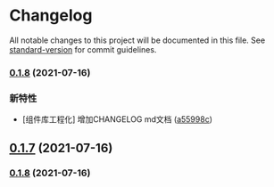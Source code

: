 # Changelog

All notable changes to this project will be documented in this file. See [standard-version](https://github.com/conventional-changelog/standard-version) for commit guidelines.

### [0.1.8](https://github.com/kobehhh/my-comp/compare/v0.1.4...v0.1.8) (2021-07-16)


### 新特性

* [组件库工程化] 增加CHANGELOG md文档 ([a55998c](http://gitlab.cmss.com/BI/my-comp/commit/a55998c60ffc72b66d3abb609e755c92d1fb292c))

## [0.1.7](https://github.com/kobehhh/my-comp/compare/v0.1.4...v0.1.7) (2021-07-16)



### [0.1.8](https://github.com/kobehhh/my-comp/compare/v0.1.4...v0.1.8) (2021-07-16)
